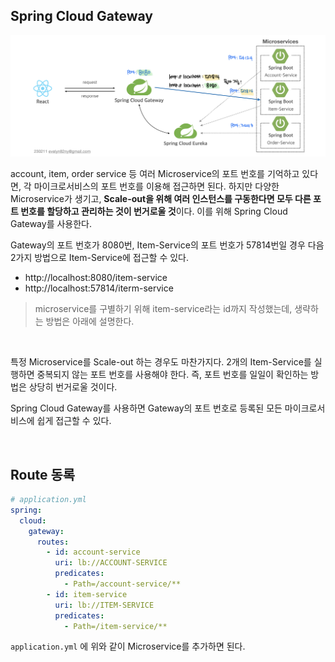 ## Spring Cloud Gateway

![png](/_img/msa_v230211.png)

account, item, order service 등 여러 Microservice의 포트 번호를 기억하고 있다면, 각 마이크로서비스의 포트 번호를 이용해 접근하면 된다. 
하지만 다양한 Microservice가 생기고, **Scale-out을 위해 여러 인스턴스를 구동한다면 모두 다른 포트 번호를 할당하고 관리하는 것이 번거로울 것**이다. 
이를 위해 Spring Cloud Gateway를 사용한다.
<br>

Gateway의 포트 번호가 8080번, Item-Service의 포트 번호가 57814번일 경우 다음 2가지 방법으로 Item-Service에 접근할 수 있다.

- http://localhost:8080/item-service
- http://localhost:57814/iterm-service

> microservice를 구별하기 위해 item-service라는 id까지 작성했는데, 생략하는 방법은 아래에 설명한다.

<br>

특정 Microservice를 Scale-out 하는 경우도 마찬가지다. 2개의 Item-Service를 실행하면 중복되지 않는 포트 번호를 사용해야 한다. 
즉, 포트 번호를 일일이 확인하는 방법은 상당히 번거로울 것이다.
<br>

Spring Cloud Gateway를 사용하면 Gateway의 포트 번호로 등록된 모든 마이크로서비스에 쉽게 접근할 수 있다.

<br>

## Route 동록

```yml
# application.yml
spring:
  cloud:
    gateway:
      routes:
        - id: account-service
          uri: lb://ACCOUNT-SERVICE
          predicates:
            - Path=/account-service/**
        - id: item-service
          uri: lb://ITEM-SERVICE
          predicates:
            - Path=/item-service/**
```

```application.yml``` 에 위와 같이 Microservice를 추가하면 된다.